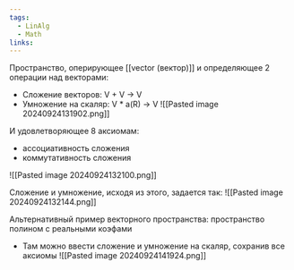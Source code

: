 ```yaml
---
tags:
  - LinAlg
  - Math
links:
---
```

Пространство, оперирующее [[vector (вектор)]] и определяющее 2 операции над векторами:
- Сложение векторов: V + V -> V
- Умножение на скаляр: V * a(R) -> V
![[Pasted image 20240924131902.png]]

И удовлетворяющее 8 аксиомам:
- ассоциативность сложения
- коммутативность сложения

![[Pasted image 20240924132100.png]]


Сложение и умножение, исходя из этого, задается так:
![[Pasted image 20240924132144.png]]



Альтернативный пример векторного пространства: пространство полином с реальными коэфами
- Там можно ввести сложение и умножение на скаляр, сохранив все аксиомы
![[Pasted image 20240924141924.png]]